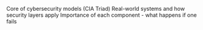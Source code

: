Core of cybersecurity models (CIA Triad)
Real-world systems and how security layers apply
Importance of each component - what happens if one fails
